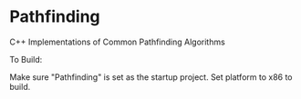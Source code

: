 # Pathfinding
C++ Implementations of Common Pathfinding Algorithms

To Build:

Make sure "Pathfinding" is set as the startup project.
Set platform to x86 to build.
